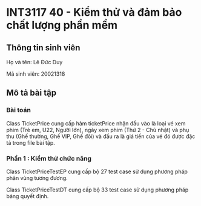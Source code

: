 # INT3117 40 - Kiểm thử và đảm bảo chất lượng phần mềm
## Thông tin sinh viên
Họ và tên: Lê Đức Duy

Mã sinh viên: 20021318

## Mô tả bài tập
### Bài toán
Class TicketPrice cung cấp hàm ticketPrice nhận đầu vào là loại vé xem phim (Trẻ em, U22, Người lớn), ngày xem phim (Thứ 2 - Chủ nhật) và phụ thu
(Ghế thường, Ghế VIP, Ghế đôi) và đầu ra là giá tiền của vé đó được đặc tả trong file bài tập.
### Phần 1 : Kiểm thử chức năng
Class TicketPriceTestEP cung cấp bộ 27 test case sử dụng phương pháp phân vùng tương đương.

Class TicketPriceTestDT cung cấp bộ 33 test case sử dụng phương pháp bảng quyết định.

